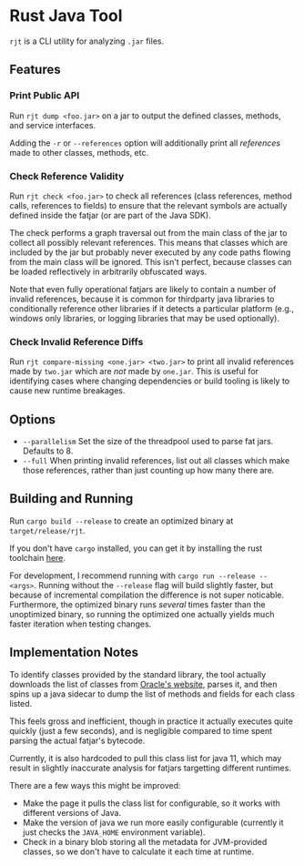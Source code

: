 # Rust Java Tool
`rjt` is a CLI utility for analyzing `.jar` files.

## Features
### Print Public API
Run `rjt dump <foo.jar>` on a jar to output the defined classes, methods,
and service interfaces.

Adding the `-r` or `--references` option will additionally print all
*references* made to other classes, methods, etc.

### Check Reference Validity
Run `rjt check <foo.jar>` to check all references (class references,
method calls, references to fields) to ensure that the relevant symbols
are actually defined inside the fatjar (or are part of the Java SDK).

The check performs a graph traversal out from the main class of the jar to
collect all possibly relevant references. This means that classes which
are included by the jar but probably never executed by any code paths
flowing from the main class will be ignored. This isn't perfect,
because classes can be loaded reflectively in arbitrarily obfuscated ways.

Note that even fully operational fatjars are likely to contain a
number of invalid references, because it is common for thirdparty
java libraries to conditionally reference other libraries if it
detects a particular platform (e.g., windows only libraries, or
logging libraries that may be used optionally).

### Check Invalid Reference Diffs
Run `rjt compare-missing <one.jar> <two.jar>` to print all invalid references
made by `two.jar` which are _not_ made by `one.jar`. This is useful
for identifying cases where changing dependencies or build tooling
is likely to cause new runtime breakages.

## Options
 * `--parallelism` Set the size of the threadpool used to parse fat jars.
   Defaults to 8.
 * `--full` When printing invalid references, list out all classes which
   make those references, rather than just counting up how many there are.

## Building and Running
Run `cargo build --release` to create an optimized binary at
`target/release/rjt`.

If you don't have `cargo` installed, you can get it by installing the rust
toolchain [here](https://rustup.rs/).

For development, I recommend running with `cargo run --release -- <args>`.
Running without the `--release` flag will build slightly faster,
but because of incremental compilation the difference is not super
noticable. Furthermore, the optimized binary runs *several* times
faster than the unoptimized binary, so running the optimized one
actually yields much faster iteration when testing changes.

## Implementation Notes
To identify classes provided by the standard library, the tool actually
downloads the list of classes from
[Oracle's website](https://docs.oracle.com/en/java/javase/11/docs/api/allclasses.html),
parses it, and then spins up a java sidecar to dump the list of methods and fields
for each class listed.

This feels gross and inefficient, though in practice it actually executes
quite quickly (just a few seconds), and is negligible compared to time
spent parsing the actual fatjar's bytecode.

Currently, it is also hardcoded to pull this class list for java 11,
which may result in slightly inaccurate analysis for fatjars
targetting different runtimes.

There are a few ways this might be improved:
 * Make the page it pulls the class list for configurable, so it works with different
   versions of Java.
 * Make the version of java we run more easily configurable (currently it just checks
   the `JAVA_HOME` environment variable).
 * Check in a binary blob storing all the metadata for JVM-provided classes, so we
   don't have to calculate it each time at runtime.


